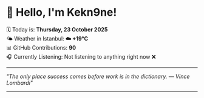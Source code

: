 # 👋 Hello, I'm Kekn9ne!

🗓️ Today is: **Thursday, 23 October 2025**  
🌤️ Weather in Istanbul: **☁️   +19°C**  
📊 GitHub Contributions: **90**  
🎧 Currently Listening: Not listening to anything right now ❌

---

_"The only place success comes before work is in the dictionary. — *Vince Lombardi*"_

---

